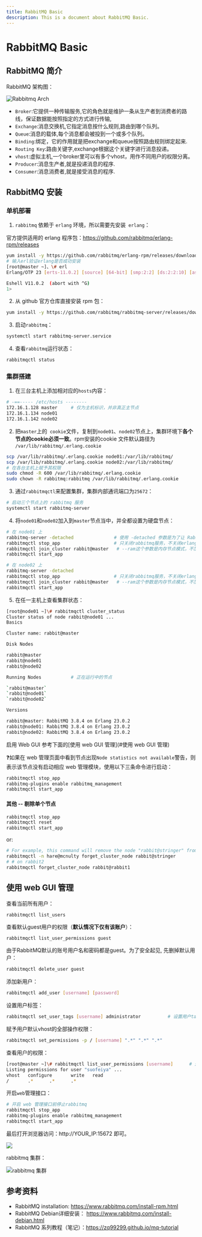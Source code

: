 ```yaml
---
title: RabbitMQ Basic
description: This is a document about RabbitMQ Basic.
---
```


# RabbitMQ Basic 

## RabbitMQ 简介

RabbitMQ 架构图：

![](https://cdn.agou-ops.cn/blog-images/rabbitmq/rabbitMQ-arch.jpg "Rabbitmq Arch")

* `Broker`:它提供一种传输服务,它的角色就是维护一条从生产者到消费者的路线，保证数据能按照指定的方式进行传输, 
* `Exchange`:消息交换机,它指定消息按什么规则,路由到哪个队列。 
* `Queue`:消息的载体,每个消息都会被投到一个或多个队列。 
* `Binding`:绑定，它的作用就是把exchange和queue按照路由规则绑定起来. 
* `Routing Key`:路由关键字,exchange根据这个关键字进行消息投递。 
* `vhost`:虚拟主机,一个broker里可以有多个vhost，用作不同用户的权限分离。 
* `Producer`:消息生产者,就是投递消息的程序. 
* `Consumer`:消息消费者,就是接受消息的程序. 

## RabbitMQ 安装

### 单机部署

1. `rabbitmq` 依赖于 `erlang` 环境，所以需要先安装` erlang`：

官方提供适用的 erlang 程序包：https://github.com/rabbitmq/erlang-rpm/releases

```bash
yum install -y https://github.com/rabbitmq/erlang-rpm/releases/download/v23.0.2/erlang-23.0.2-1.el7.x86_64.rpm
# 输入erl验证erlang是否成功安装
[root@master ~]、\# erl
Erlang/OTP 23 [erts-11.0.2] [source] [64-bit] [smp:2:2] [ds:2:2:10] [async-threads:1] [hipe]

Eshell V11.0.2  (abort with ^G)
1> 
```

2. 从 github 官方仓库直接安装 rpm 包：

```bash
yum install -y https://github.com/rabbitmq/rabbitmq-server/releases/download/v3.8.4/rabbitmq-server-3.8.4-1.el7.noarch.rpm
```

3. 启动`rabbitmq`：

```bash
systemctl start rabbitmq-server.service
```

4. 查看`rabbitmq`运行状态：

```bash
rabbitmqctl status
```

### 集群搭建

1. 在三台主机上添加相对应的`hosts`内容：

```bash
# -==----- /etc/hosts --------
172.16.1.128 master		# 仅为主机标识，并非真正主节点
172.16.1.134 node01
172.16.1.142 node02
```

2. 把`master`上的` cookie`文件，复制到`node01`、`node02`节点上，集群环境下**各个节点的cookie必须一致**。rpm安装的cookie 文件默认路径为 `/var/lib/rabbitmq/.erlang.cookie`

```bash
scp /var/lib/rabbitmq/.erlang.cookie node01:/var/lib/rabbitmq/
scp /var/lib/rabbitmq/.erlang.cookie node02:/var/lib/rabbitmq/
# 在各台主机上赋予其权限
sudo chmod -R 600 /var/lib/rabbitmq/.erlang.cookie
sudo chown -R rabbitmq:rabbitmq /var/lib/rabbitmq/.erlang.cookie
```

3. 通过`rabbitmqctl`来配置集群，集群内部通讯端口为`25672`：

```bash
# 启动三个节点上的 rabbitmq 服务
systemctl start rabbitmq-server
```

4. 将`node01`和`node02`加入到`master`节点当中，并全都设置为硬盘节点：

```bash
# 在 node01 上
rabbitmq-server -detached				# 使用 -detached 参数是为了让 RabbitMQ 以守护进程方式在后台运行
rabbitmqctl stop_app                    # 只关闭rabbitmq服务，不关闭erlang服务
rabbitmqctl join_cluster rabbit@master   # --ram这个参数是内存节点模式，不加参数就是硬盘节点
rabbitmqctl start_app

# 在 node02 上
rabbitmq-server -detached
rabbitmqctl stop_app                    # 只关闭rabbitmq服务，不关闭erlang服务
rabbitmqctl join_cluster rabbit@master   # --ram这个参数是内存节点模式，不加参数就是硬盘节点
rabbitmqctl start_app
```

5. 在任一主机上查看集群状态：

```bash
[root@node01 ~]\# rabbitmqctl cluster_status
Cluster status of node rabbit@node01 ...
Basics

Cluster name: rabbit@master

Disk Nodes

rabbit@master
rabbit@node01
rabbit@node02

Running Nodes			# 正在运行中的节点

`rabbit@master`
`rabbit@node01`
`rabbit@node02`

Versions

rabbit@master: RabbitMQ 3.8.4 on Erlang 23.0.2
rabbit@node01: RabbitMQ 3.8.4 on Erlang 23.0.2
rabbit@node02: RabbitMQ 3.8.4 on Erlang 23.0.2
```

启用 Web GUI 参考下面的[使用 web GUI 管理](#使用 web GUI 管理)

:question:如果在 web 管理页面中看到节点出现`Node statistics not available`警告，则表示该节点没有启动相应 web 管理模块，使用以下三条命令进行启动：

```bash
rabbitmqctl stop_app
rabbitmq-plugins enable rabbitmq_management
rabbitmqctl start_app
```

#### 其他 -- 剔除单个节点

```bash
rabbitmqctl stop_app
rabbitmqctl reset
rabbitmqctl start_app
```

or:

```bash
# For example, this command will remove the node "rabbit@stringer" from the node "hare@mcnulty":
rabbitmqctl -n hare@mcnulty forget_cluster_node rabbit@stringer
# # on rabbit2
rabbitmqctl forget_cluster_node rabbit@rabbit1
```

## 使用 web GUI 管理

查看当前所有用户：

```bash
rabbitmqctl list_users
```

查看默认guest用户的权限（**默认情况下仅有该账户**）：

```
rabbitmqctl list_user_permissions guest
```

由于RabbitMQ默认的账号用户名和密码都是guest。为了安全起见, 先删掉默认用户：

```bash
rabbitmqctl delete_user guest
```

添加新用户：

```bash
rabbitmqctl add_user [username] [password]
```

设置用户标签：

```bash
rabbitmqctl set_user_tags [username] administrator			# 设置用户tag为管理员
```

赋予用户默认vhost的全部操作权限：

```bash
rabbitmqctl set_permissions -p / [username] ".*" ".*" ".*"
```

查看用户的权限：

```bash
[root@master ~]\# rabbitmqctl list_user_permissions [username]		# 这里我设置的是suofeiya用户名
Listing permissions for user "suofeiya" ...
vhost   configure       write   read
/       .*      .*      .*
```

开启`web`管理接口：

```bash
# 开启 web 管理接口前停止rabbitmq
rabbitmqctl stop_app
rabbitmq-plugins enable rabbitmq_management
rabbitmqctl start_app
```

最后打开浏览器访问：http://YOUR_IP:15672 即可。

![](https://cdn.agou-ops.cn/blog-images/rabbitmq/rabbitmq.png)

rabbitmq 集群：

![](https://cdn.agou-ops.cn/blog-images/rabbitmq/rabbitmq-cluster.png "rabbitmq 集群")

## 参考资料

* RabbitMQ installation: https://www.rabbitmq.com/install-rpm.html
* RabbitMQ Debian详细安装： https://www.rabbitmq.com/install-debian.html
* RabbitMQ 系列教程（笔记）：https://zq99299.github.io/mq-tutorial

